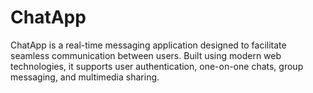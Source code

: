 # ChatApp
ChatApp is a real-time messaging application designed to facilitate seamless communication between users. Built using modern web technologies, it supports user authentication, one-on-one chats, group messaging, and multimedia sharing.
